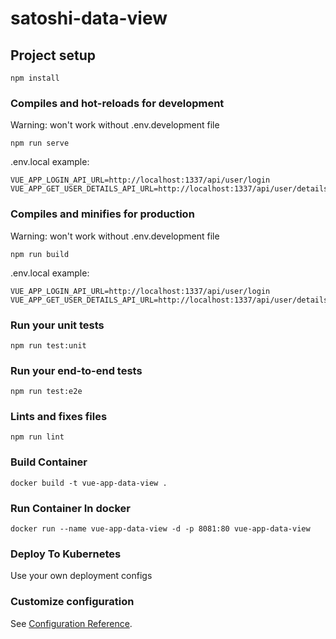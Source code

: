 # satoshi-data-view

## Project setup
```
npm install
```

### Compiles and hot-reloads for development
Warning: won't work without .env.development file
```
npm run serve
```
.env.local example:
```dotenv
VUE_APP_LOGIN_API_URL=http://localhost:1337/api/user/login
VUE_APP_GET_USER_DETAILS_API_URL=http://localhost:1337/api/user/details
```
### Compiles and minifies for production
Warning: won't work without .env.development file
```
npm run build
```
.env.local example:
```dotenv
VUE_APP_LOGIN_API_URL=http://localhost:1337/api/user/login
VUE_APP_GET_USER_DETAILS_API_URL=http://localhost:1337/api/user/details
```

### Run your unit tests
```
npm run test:unit
```

### Run your end-to-end tests
```
npm run test:e2e
```

### Lints and fixes files
```
npm run lint
```

### Build Container
```
docker build -t vue-app-data-view .
```

### Run Container In docker
```
docker run --name vue-app-data-view -d -p 8081:80 vue-app-data-view
```

### Deploy To Kubernetes
Use your own deployment configs


### Customize configuration
See [Configuration Reference](https://cli.vuejs.org/config/).
